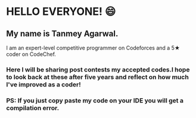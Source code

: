 # HELLO EVERYONE!    :smile:	

## My name is Tanmey Agarwal.
I am an expert-level competitive programmer on Codeforces and a 5★ coder on CodeChef.

### Here I will be sharing post contests my accepted codes.I hope to look back at these after five years and reflect on how much I've improved as a coder!

### PS: If you just copy paste my code on your IDE you will get a compilation error.

